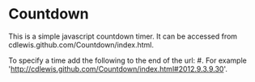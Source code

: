 Countdown
=========

This is a simple javascript countdown timer. It can be accessed from cdlewis.github.com/Countdown/index.html.

To specify a time add the following to the end of the url: #<year><month><day><hour><minute>. For example 'http://cdlewis.github.com/Countdown/index.html#2012.9.3.9.30'.
